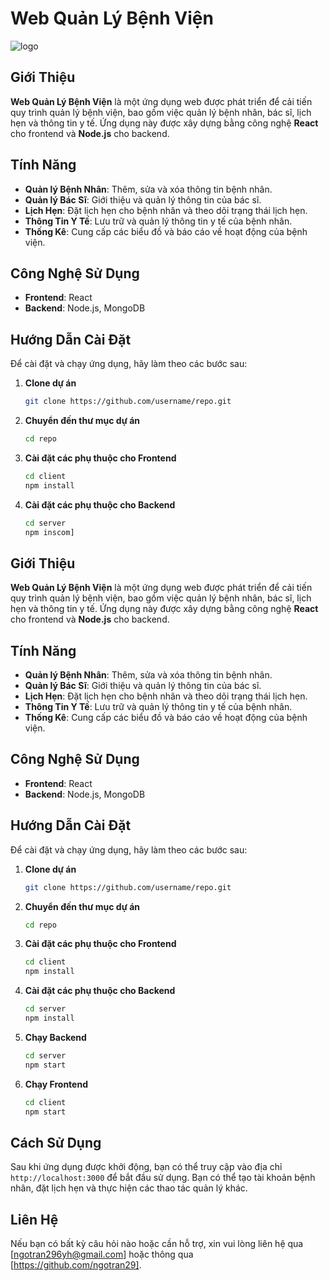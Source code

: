 # Web Quản Lý Bệnh Viện

![logo](https://github.com/user-attachments/assets/e4439a33-bf19-4160-9122-c89a4f800c65)


## Giới Thiệu

**Web Quản Lý Bệnh Viện** là một ứng dụng web được phát triển để cải tiến quy trình quản lý bệnh viện, bao gồm việc quản lý bệnh nhân, bác sĩ, lịch hẹn và thông tin y tế. Ứng dụng này được xây dựng bằng công nghệ **React** cho frontend và **Node.js** cho backend.

## Tính Năng

- **Quản lý Bệnh Nhân**: Thêm, sửa và xóa thông tin bệnh nhân.
- **Quản lý Bác Sĩ**: Giới thiệu và quản lý thông tin của bác sĩ.
- **Lịch Hẹn**: Đặt lịch hẹn cho bệnh nhân và theo dõi trạng thái lịch hẹn.
- **Thông Tin Y Tế**: Lưu trữ và quản lý thông tin y tế của bệnh nhân.
- **Thống Kê**: Cung cấp các biểu đồ và báo cáo về hoạt động của bệnh viện.

## Công Nghệ Sử Dụng

- **Frontend**: React
- **Backend**: Node.js, MongoDB

## Hướng Dẫn Cài Đặt

Để cài đặt và chạy ứng dụng, hãy làm theo các bước sau:

1. **Clone dự án**
    ```bash
    git clone https://github.com/username/repo.git
    ```
  
2. **Chuyển đến thư mục dự án**
    ```bash
    cd repo
    ```
  
3. **Cài đặt các phụ thuộc cho Frontend**
    ```bash
    cd client
    npm install
    ```

4. **Cài đặt các phụ thuộc cho Backend**
    ```bash
    cd server
    npm inscom]


## Giới Thiệu

**Web Quản Lý Bệnh Viện** là một ứng dụng web được phát triển để cải tiến quy trình quản lý bệnh viện, bao gồm việc quản lý bệnh nhân, bác sĩ, lịch hẹn và thông tin y tế. Ứng dụng này được xây dựng bằng công nghệ **React** cho frontend và **Node.js** cho backend.

## Tính Năng

- **Quản lý Bệnh Nhân**: Thêm, sửa và xóa thông tin bệnh nhân.
- **Quản lý Bác Sĩ**: Giới thiệu và quản lý thông tin của bác sĩ.
- **Lịch Hẹn**: Đặt lịch hẹn cho bệnh nhân và theo dõi trạng thái lịch hẹn.
- **Thông Tin Y Tế**: Lưu trữ và quản lý thông tin y tế của bệnh nhân.
- **Thống Kê**: Cung cấp các biểu đồ và báo cáo về hoạt động của bệnh viện.

## Công Nghệ Sử Dụng

- **Frontend**: React
- **Backend**: Node.js, MongoDB

## Hướng Dẫn Cài Đặt

Để cài đặt và chạy ứng dụng, hãy làm theo các bước sau:

1. **Clone dự án**
    ```bash
    git clone https://github.com/username/repo.git
    ```
  
2. **Chuyển đến thư mục dự án**
    ```bash
    cd repo
    ```
  
3. **Cài đặt các phụ thuộc cho Frontend**
    ```bash
    cd client
    npm install
    ```

4. **Cài đặt các phụ thuộc cho Backend**
    ```bash
    cd server
    npm install
    ```

5. **Chạy Backend**
    ```bash
    cd server
    npm start
    ```

6. **Chạy Frontend**
    ```bash
    cd client
    npm start
    ```

## Cách Sử Dụng

Sau khi ứng dụng được khởi động, bạn có thể truy cập vào địa chỉ `http://localhost:3000` để bắt đầu sử dụng. Bạn có thể tạo tài khoản bệnh nhân, đặt lịch hẹn và thực hiện các thao tác quản lý khác.

## Liên Hệ

Nếu bạn có bất kỳ câu hỏi nào hoặc cần hỗ trợ, xin vui lòng liên hệ qua [ngotran296yh@gmail.com] hoặc thông qua [https://github.com/ngotran29].

